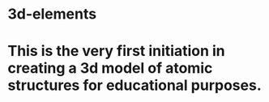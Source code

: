 # 3d-elements
# This is the very first initiation in creating a 3d model of atomic structures for educational purposes. 
# 

